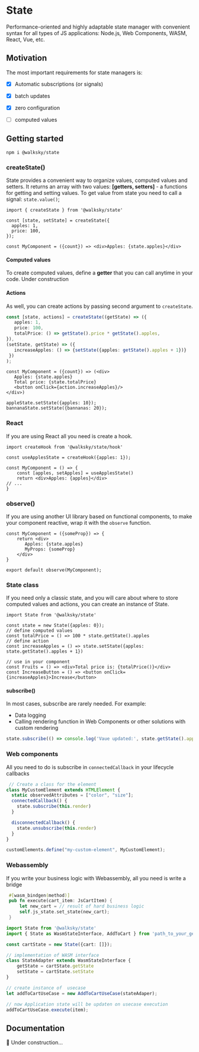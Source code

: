 # State
Performance-oriented and highly adaptable state manager with convenient syntax for all types of JS applications: 
Node.js, Web Components, WASM, React, Vue, etc.

## Motivation
The most important requirements for state managers is: 
- [x] Automatic subscriptions (or signals)
- [x] batch updates
- [x] zero configuration
- [ ] computed values


## Getting started
```shell
npm i @walksky/state
```
### createState()
State provides a convenient way to organize values, computed values and setters. It returns an array with two values:
**[getters, setters]** - a functions for getting and setting values.
To get value from state you need to call a signal: `state.value()`;
```tsx
import { createState } from '@walksky/state'

const [state, setState] = createState({
  apples: 1,
  price: 100,
});

const MyComponent = ({count}) => <div>Apples: {state.apples}</div>
```



#### Computed values
To create computed values, define a **getter** that you can call anytime in your code.
Under construction


#### Actions
As well, you can create actions by passing second argument to `createState`. 
```typescript
const [state, actions] = createState((getState) => ({
   apples: 1,
   price: 100,
   totalPrice: () => getState().price * getState().apples,
}),
(setState, getState) => ({
   increaseApples: () => {setState({apples: getState().apples + 1})}
 })
);
```
```tsx
const MyComponent = ({count}) => (<div>
   Apples: {state.apples}
   Total price: {state.totalPrice}
   <button onClick={action.increaseApples}/>
</div>)
```



```tsx
appleState.setState({apples: 10});
bannanaState.setState({bannanas: 20});
```

### React
If you are using React all you need is create a hook.
```tsx
import createHook from '@walksky/state/hook'

const useApplesState = createHook({apples: 1});

const MyComponent = () => {
    const [apples, setApples] = useApplesState()
    return <div>Apples: {apples}</div>
// ...
}
```

### observe()
If you are using another UI library based on functional components, to make your component reactive, wrap it with the `observe` function.
```tsx
const MyComponent = ({someProp}) => {
    return <div>
       Apples: {state.apples}
       MyProps: {someProp}
    </div>
}

export default observe(MyComponent);
```


### State class
If you need only a classic state, and you will care about where to store computed values and actions,
you can create an instance of State.
```tsx
import State from '@walksky/state'

const state = new State({apples: 0});
// define computed values
const totalPrice = () => 100 * state.getState().apples
// define action
const increaseApples = () => state.setState({apples: state.getState().apples + 1})

// use in your component
const Fruits = () => <div>Total price is: {totalPrice()}</div>
const IncreaseButton = () => <button onClick={increaseApples}>Increase</button>
```

#### subscribe()
In most cases, subscribe are rarely needed. For example:
 * Data logging
 * Calling rendering function in Web Components or other solutions with custom rendering

```typescript
state.subscribe(() => console.log('Vaue updated:', state.getState().apples));
```

### Web components
All you need to do is subscribe in `connectedCallback` in your lifecycle callbacks
```javascript
 // Create a class for the element
class MyCustomElement extends HTMLElement {
  static observedAttributes = ["color", "size"];
  connectedCallback() {
    state.subscribe(this.render)
  }

  disconnectedCallback() {
    state.unsubscribe(this.render)
  }
}

customElements.define("my-custom-element", MyCustomElement);

```

### Webassembly
If you write your business logic with Webassembly, all you need is
write a bridge

```rust
 #[wasm_bindgen(method)]
 pub fn execute(cart_item: JsCartItem) {
     let new_cart = // result of hard business logic
     self.js_state.set_state(new_cart);
 }
```
```typescript
import State from '@walksky/state'
import { State as WasmStateInterface, AddToCart } from 'path_to_your_generated_wasm_typed_file';

const cartState = new State({cart: []});

// implementation of WASM interface
class StateAdapter extends WasmStateInterface {
    getState = cartState.getState
    setState = cartState.setState
}

// create instance of  usecase
let addToCartUseCase = new AddToCartUseCase(stateAdaper);

// now Application state will be updaten on usecase execution
addToCartUseCase.execute(item);
```



## Documentation
:construction_worker: Under construction... 

